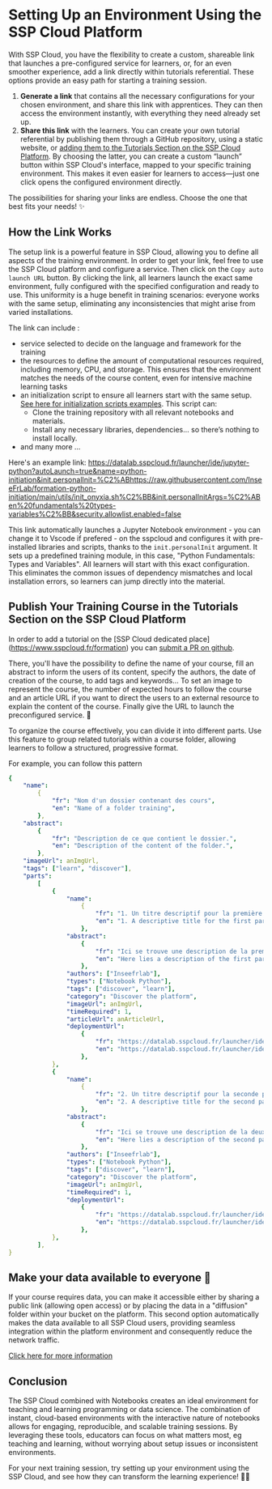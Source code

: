 # Setting Up an Environment Using the SSP Cloud Platform

With SSP Cloud, you have the flexibility to create a custom, shareable link that launches a pre-configured service for learners, or, for an even smoother experience, add a link directly within tutorials referential. These options provide an easy path for starting a training session.

1. **Generate a link** that contains all the necessary configurations for your chosen environment, and share this link with apprentices. They can then access the environment instantly, with everything they need already set up.
2. **Share this link** with the learners. You can create your own tutorial referential by publishing them through a GitHub repository, using a static website, or [adding them to the Tutorials Section on the SSP Cloud Platform](https://docs.sspcloud.fr/en/content/tutorials/set-up-environment.html#publish-your-training-course-in-the-tutorials-section-on-the-ssp-cloud-platform). By choosing the latter, you can create a custom “launch” button within SSP Cloud's interface, mapped to your specific training environment. This makes it even easier for learners to access—just one click opens the configured environment directly.

The possibilities for sharing your links are endless. Choose the one that best fits your needs! ✨

## How the Link Works

The setup link is a powerful feature in SSP Cloud, allowing you to define all aspects of the training environment. In order to get your link, feel free to use the SSP Cloud platform and configure a service. Then click on the `Copy auto launch URL` button.
By clicking the link, all learners launch the exact same environment, fully configured with the specified configuration and ready to use. This uniformity is a huge benefit in training scenarios: everyone works with the same setup, eliminating any inconsistencies that might arise from varied installations.

The link can include :

-   service selected to decide on the language and framework for the training
-   the resources to define the amount of computational resources required, including memory, CPU, and storage. This ensures that the environment matches the needs of the course content, even for intensive machine learning tasks
-   an initialization script to ensure all learners start with the same setup. [See here for initialization scripts examples](https://github.com/InseeFrLab/sspcloud-init-scripts). This script can:
    -   Clone the training repository with all relevant notebooks and materials.
    -   Install any necessary libraries, dependencies... so there’s nothing to install locally.
-   and many more ...

Here's an example link:
https://datalab.sspcloud.fr/launcher/ide/jupyter-python?autoLaunch=true&name=python-initiation&init.personalInit=%C2%ABhttps://raw.githubusercontent.com/InseeFrLab/formation-python-initiation/main/utils/init_onyxia.sh%C2%BB&init.personalInitArgs=%C2%ABen%20fundamentals%20types-variables%C2%BB&security.allowlist.enabled=false

This link automatically launches a Jupyter Notebook environment - you can change it to Vscode if prefered - on the sspcloud and configures it with pre-installed libraries and scripts, thanks to the `init.personalInit` argument. It sets up a predefined training module, in this case, "Python Fundamentals: Types and Variables". All learners will start with this exact configuration. This eliminates the common issues of dependency mismatches and local installation errors, so learners can jump directly into the material.

## Publish Your Training Course in the Tutorials Section on the SSP Cloud Platform

In order to add a tutorial on the [SSP Cloud dedicated place] (https://www.sspcloud.fr/formation) you can [submit a PR on github](https://github.com/InseeFrLab/www.sspcloud.fr/blob/main/src/lib/getHelmDatasciencePackageCount.ts).

There, you'll have the possibility to define the name of your course, fill an abstract to inform the users of its content, specify the authors, the date of creation of the course, to add tags and keywords... To set an image to represent the course, the number of expected hours to follow the course and an article URL if you want to direct the users to an external resource to explain the content of the course. Finally give the URL to launch the preconfigured service. 🚀️

To organize the course effectively, you can divide it into different parts. Use this feature to group related tutorials within a course folder, allowing learners to follow a structured, progressive format.

For example, you can follow this pattern

```yaml
{
    "name":
        {
            "fr": "Nom d'un dossier contenant des cours",
            "en": "Name of a folder training",
        },
    "abstract":
        {
            "fr": "Description de ce que contient le dossier.",
            "en": "Description of the content of the folder.",
        },
    "imageUrl": anImgUrl,
    "tags": ["learn", "discover"],
    "parts":
        [
            {
                "name":
                    {
                        "fr": "1. Un titre descriptif pour la première partie de la formation",
                        "en": "1. A descriptive title for the first part of the course",
                    },
                "abstract":
                    {
                        "fr": "Ici se trouve une description de la première partie de la formation",
                        "en": "Here lies a description of the first part of the course",
                    },
                "authors": ["Inseefrlab"],
                "types": ["Notebook Python"],
                "tags": ["discover", "learn"],
                "category": "Discover the platform",
                "imageUrl": anImgUrl,
                "timeRequired": 1,
                "articleUrl": anArticleUrl,
                "deploymentUrl":
                    {
                        "fr": "https://datalab.sspcloud.fr/launcher/ide/jupyter-python?autoLaunch=true&init.personalInit=«https://raw.githubusercontent.com/InseeFrLab/myinitscript",
                        "en": "https://datalab.sspcloud.fr/launcher/ide/jupyter-pyspark?autoLaunch=true&init.personalInit=«https://raw.githubusercontent.com/InseeFrLab/InseeFrLab/myinitscript",
                    },
            },
            {
                "name":
                    {
                        "fr": "2. Un titre descriptif pour la seconde partie de la formation",
                        "en": "2. A descriptive title for the second part of the course",
                    },
                "abstract":
                    {
                        "fr": "Ici se trouve une description de la deuxième partie de la formation",
                        "en": "Here lies a description of the second part of the course",
                    },
                "authors": ["Inseefrlab"],
                "types": ["Notebook Python"],
                "tags": ["discover", "learn"],
                "category": "Discover the platform",
                "imageUrl": anImgUrl,
                "timeRequired": 1,
                "deploymentUrl":
                    {
                        "fr": "https://datalab.sspcloud.fr/launcher/ide/jupyter-python?autoLaunch=true&init.personalInit=«https://raw.githubusercontent.com/InseeFrLab/myinitscript",
                        "en": "https://datalab.sspcloud.fr/launcher/ide/jupyter-pyspark?autoLaunch=true&init.personalInit=«https://raw.githubusercontent.com/InseeFrLab/InseeFrLab/myinitscript",
                    },
            },
        ],
}
```

## Make your data available to everyone 📁️

If your course requires data, you can make it accessible either by sharing a public link (allowing open access) or by placing the data in a "diffusion" folder within your bucket on the platform. This second option automatically makes the data available to all SSP Cloud users, providing seamless integration within the platform environment and consequently reduce the network traffic.

[Click here for more information](https://docs.sspcloud.fr/en/content/storage.html#sharing-data)

## Conclusion

The SSP Cloud combined with Notebooks creates an ideal environment for teaching and learning programming or data science. The combination of instant, cloud-based environments with the interactive nature of notebooks allows for engaging, reproducible, and scalable training sessions. By leveraging these tools, educators can focus on what matters most, eg teaching and learning, without worrying about setup issues or inconsistent environments.

For your next training session, try setting up your environment using the SSP Cloud, and see how they can transform the learning experience! 👩‍🎓️
